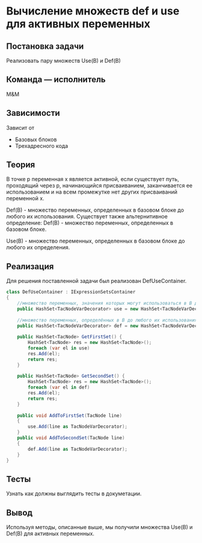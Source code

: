 
# Вычисление множеств def и use для активных переменных

## Постановка задачи
Реализовать пару множеств Use(B) и Def(B)
## Команда — исполнитель
M&M

## Зависимости
Зависит от  
- Базовых блоков  
- Трехадресного кода

## Теория
В точке p переменная x является активной, если существует путь, проходящий через p, начинающийся присваиванием, заканчивается ее использованием и на всем промежутке нет других присваиваний переменной x. 

Def(B) - множество переменных, определенных в базовом блоке до любого их использования.
Существует также альтернитивное определение: Def(B) - множество переменных, определенных в базовом блоке. 

Use(B) - множество переменных, определенных в базовом блоке до любого их определения.
## Реализация

Для решения поставленной задачи был реализован DefUseContainer.

```csharp
class DefUseContainer : IExpressionSetsContainer
{
	//множество переменных, значения которых могут использоваться в B до любого их определения
	public HashSet<TacNodeVarDecorator> use = new HashSet<TacNodeVarDecorator>();
	
	//множество переменных, определённых в B до любого их использования
	public HashSet<TacNodeVarDecorator> def = new HashSet<TacNodeVarDecorator>();
	
	public HashSet<TacNode> GetFirstSet() {
		HashSet<TacNode> res = new HashSet<TacNode>();
		foreach (var el in use)
		res.Add(el);
		return res;
	}
	
	public HashSet<TacNode> GetSecondSet() {
		HashSet<TacNode> res = new HashSet<TacNode>();
		foreach (var el in def)
		res.Add(el);
		return res;
	}
	
	public void AddToFirstSet(TacNode line)
	{
		use.Add(line as TacNodeVarDecorator);
	}
	public void AddToSecondSet(TacNode line)
	{
		def.Add(line as TacNodeVarDecorator);
	}
}
```

## Тесты
Узнать как должны выглядить тесты в докуметации.

## Вывод
Используя методы, описанные выше, мы получили множества Use(B) и Def(B) для активных переменных.
